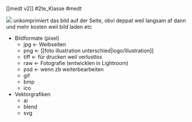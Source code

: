 [[medt v2]] #2te_Klasse #medt 


![](DR14-02-2024-57.excalidraw.svg)
unkomprimiert das bild auf der Seite, obvi deppat weil langsam af dann und mehr kosten weil bild laden etc

- Bildformate (pixel)
	- jpg ← Weibseiten
	- png ← [[foto illustration unterschied|logo/illustration]]
	- tiff ← für drucken weil verlustlos
	- raw ← Fotografie (entwicklen in Lightroom)
	- psd ← wenn zb weiterbearbeiten
	- gif
	- bmp
	- ico
- Vektorgrafiken
	- ai
	- blend
	- svg